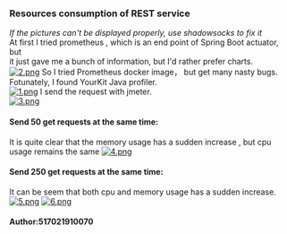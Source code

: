 ### Resources consumption of REST service
*If the pictures can't be displayed properly, use shadowsocks to fix it*<br>
At first I tried prometheus , which is an end point of Spring Boot actuator, but <br>
it just gave me a bunch of information, but I'd rather prefer charts.<br>
[![2.png](https://i.postimg.cc/zfr4ZXNH/2.png)](https://postimg.cc/Wd550Vhs)
So I tried Prometheus docker image， but get many nasty bugs.<br>
Fotunately, I found YourKit Java profiler. <br>
[![1.png](https://i.postimg.cc/SKbbSf6s/1.png)](https://postimg.cc/QFmyS5nG)
I send the request with jmeter. <br>
[![3.png](https://i.postimg.cc/Fz7BgYy8/3.png)](https://postimg.cc/sGCm3D04)
#### Send 50 get requests at the same time:
It is quite clear that the memory usage has a sudden increase , but cpu usage remains the same
[![4.png](https://i.postimg.cc/htgNNtcz/4.png)](https://postimg.cc/HVZSyHJd)
#### Send 250 get requests at the same time:
It can be seem that both cpu and memory usage has a sudden increase.
[![5.png](https://i.postimg.cc/XNtrfT3D/5.png)](https://postimg.cc/QVkNsYFp)
[![6.png](https://i.postimg.cc/TYmpCC32/6.png)](https://postimg.cc/0bkkNGSh)





#### Author:517021910070
